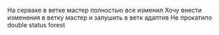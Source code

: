На серваке в ветке мастер полностью все изменил
Хочу внести изменения в ветку мастер и запушить в ветк адаптив
Не прокатило
double status
forest